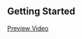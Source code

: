 ## Getting Started

[Preview Video](https://github.com/AshenCat/music-player-desktop/blob/main/DOCS/preview.mp4)